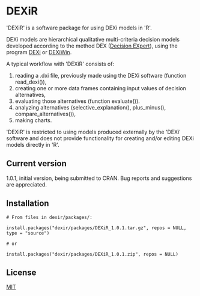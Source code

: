 # DEXiR

'DEXiR' is a software package for using DEXi models in 'R'.

DEXi models are hierarchical qualitative multi-criteria decision models developed according to the
method DEX ([Decision EXpert](https://en.wikipedia.org/wiki/Decision_EXpert)),
using the program [DEXi](https://kt.ijs.si/MarkoBohanec/dexi.html) or
[DEXiWin](https://dex.ijs.si/dexisuite/dexiwin.html).

A typical workflow with 'DEXiR' consists of:
1. reading a .dxi file, previously made using the DEXi software (function read_dexi()),
2. creating one or more data frames containing input values of decision alternatives,
3. evaluating those alternatives (function evaluate()).
4. analyzing alternatives (selective_explanation(), plus_minus(), compare_alternatives()),
5. making charts.


'DEXiR' is restricted to using models produced externally by the 'DEXi' software and does not
provide functionality for creating and/or editing DEXi models directly in 'R'.

## Current version

1.0.1, initial version, being submitted to CRAN.
Bug reports and suggestions are appreciated.

## Installation

```{R}
# From files in dexir/packages/:

install.packages("dexir/packages/DEXiR_1.0.1.tar.gz", repos = NULL, type = "source")

# or

install.packages("dexir/packages/DEXiR_1.0.1.zip", repos = NULL)
```

## License
[MIT](https://choosealicense.com/licenses/mit/)
